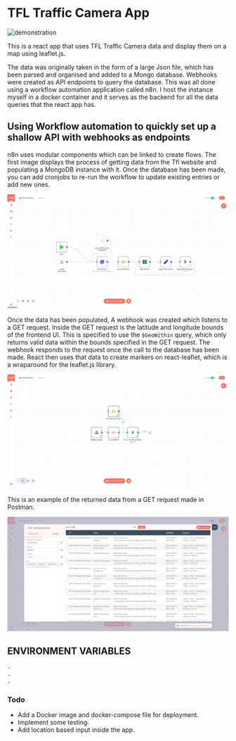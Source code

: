 # TFL Traffic Camera App

 ![demonstration](/docs/demonstration.gif)

This is a react app that uses TFL Traffic Camera data and display them on a map using leaflet.js.

The data was originally taken in the form of a large Json file, which has been parsed and organised and added to a Mongo database. Webhooks were created as API endpoints to query the database. This was all done using a workflow automation application called n8n. I host the instance myself in a docker container and it serves as the backend for all the data queries that the react app has.

## Using Workflow automation to quickly set up a shallow API with webhooks as endpoints

n8n uses modular components which can be linked to create flows. The first image displays the process of getting data from the Tfl website and populating a MongoDB instance with it. Once the database has been made, you can add cronjobs to re-run the workflow to update existing entries or add new ones.

![workflow add to database](/docs/workflow_add_to_database.png)

Once the data has been populated, A webhook was created which listens to a GET request. Inside the GET request is the latitude and longitude bounds of the frontend UI. This is specified to use the `$GeoWithin` query, which only returns valid data within the bounds specified in the GET request. The webhook responds to the request once the call to the database has been made. React then uses that data to create markers on react-leaflet, which is a wraparound for the leaflet.js library.

![workflow api endpoint](/docs/workflow_webhook_api_endpoint.png)

This is an example of the returned data from a GET request made in Postman.

![workflow response data](/docs/api_response_data.png)

## ENVIRONMENT VARIABLES

```
-
-
-
```

### Todo
- Add a Docker image and docker-compose file for deployment.
- Implement some testing.
- Add location based input inside the app.